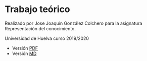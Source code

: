 # Trabajo teórico 
Realizado por Jose Joaquín González Colchero para la asignatura Representación del conocimiento.

Universidad de Huelva curso 2019/2020

- Versión [PDF](https://github.com/Jose-JGC/rc1920-1/blob/master/PrologDesde0/Trabajo_Teoria/Trabajo_Teoria.pdf)
- Versión [MD](https://github.com/Jose-JGC/rc1920-1/blob/master/PrologDesde0/Trabajo_Teoria/trabajo_teorico.md)
